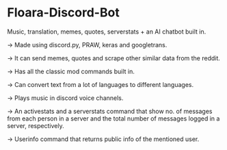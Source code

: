 # Floara-Discord-Bot
Music, translation, memes, quotes, serverstats + an AI chatbot built in.


-> Made using discord.py, PRAW, keras and googletrans.


-> It can send memes, quotes and scrape other similar data from the reddit.


-> Has all the classic mod commands built in.


-> Can convert text from a lot of languages to different languages.


-> Plays music in discord voice channels.


-> An activestats and a serverstats command that show no. of messages from each person in a server and the total    number of messages logged in a server, respectively.


-> Userinfo command that returns public info of the mentioned user.

